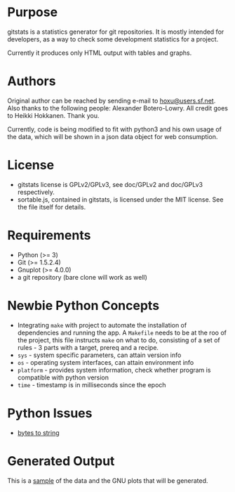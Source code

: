 Purpose
===========
gitstats is a statistics generator for git repositories.  It is mostly intended
for developers, as a way to check some development statistics for a project.

Currently it produces only HTML output with tables and graphs.

Authors
===========
Original author can be reached by sending e-mail to <hoxu@users.sf.net>. Also thanks to the following people: Alexander Botero-Lowry. All credit goes to Heikki Hokkanen. Thank you. 

Currently, code is being modified to fit with python3 and his own usage of the data, which will be shown in a json data object for web consumption. 

License
===========
* gitstats license is GPLv2/GPLv3, see doc/GPLv2 and doc/GPLv3 respectively.
* sortable.js, contained in gitstats, is licensed under the MIT license. See the
file itself for details.

Requirements
============
- Python (>= 3)
- Git (>= 1.5.2.4)
- Gnuplot (>= 4.0.0)
- a git repository (bare clone will work as well)


Newbie Python Concepts
============
* Integrating `make` with project to automate the installation of dependencies and running the app. A `Makefile` needs to be at the roo of the project, this file instructs `make` on what to do, consisting of a set of rules - 3 parts with a target, prereq and a recipe. 
* `sys` - system specific parameters, can attain version info
* `os` - operating system interfaces, can attain environment info
* `platform` - provides system information, check whether program is compatible with python version
* `time` - timestamp is in milliseconds since the epoch

Python Issues
============
* [bytes to string](https://stackoverflow.com/questions/606191/convert-bytes-to-a-string)

Generated Output
============
This is a [sample](https://github.com/irbull/gitscripts/blob/master/yearly_stats) of the data and the GNU plots that will be generated. 